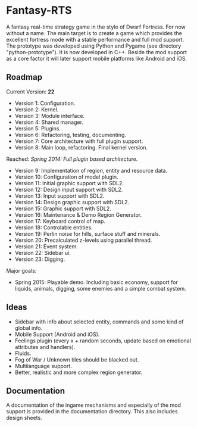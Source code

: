 # Fantasy-RTS

A fantasy real-time strategy game in the style of Dwarf Fortress. For now without a name. The main target is to create a game which provides the excellent fortress mode with a stable performance and full mod support. The prototype was developed using Python and Pygame (see directory "python-prototype"). It is now developed in C++. Beside the mod support as a core factor it will later support mobile platforms like Android and iOS.

## Roadmap

Current Version: **22**

- Version 1: Configuration.
- Version 2: Kernel.
- Version 3: Module interface.
- Version 4: Shared manager.
- Version 5: Plugins.
- Version 6: Refactoring, testing, documenting.
- Version 7: Core architecture with full plugin support.
- Version 8: Main loop, refactoring. Final kernel version.

Reached: *Spring 2014: Full plugin based architecture.*

- Version 9: Implementation of region, entity and resource data.
- Version 10: Configuration of model plugin.
- Version 11: Initial graphic support with SDL2. 
- Version 12: Design input support with SDL2.
- Version 13: Input support with SDL2.
- Version 14: Design graphic support with SDL2.
- Version 15: Graphic support with SDL2.
- Version 16: Maintenance & Demo Region Generator.
- Version 17: Keyboard control of map.
- Version 18: Controlable entities.
- Version 19: Perlin noise for hills, surface stuff and minerals.
- Version 20: Precalculated z-levels using parallel thread.
- Version 21: Event system.
- Version 22: Sidebar ui.
- Version 23: Digging.

Major goals:

- Spring 2015: Playable demo. Including basic economy, support for liquids, animals, digging, some enemies and a simple combat system.

## Ideas

- Sidebar with info about selected entity, commands and some kind of global info.
- Mobile Support (Android and iOS).
- Feelings plugin (every x + random seconds, update based on emotional attributes and handlers).
- Fluids.
- Fog of War / Unknown tiles should be blacked out.
- Multilanguage support.
- Better, realistic and more complex region generator.

## Documentation

A documentation of the ingame mechanisms and especially of the mod support is provided in the documentation directory. This also includes design sheets.
